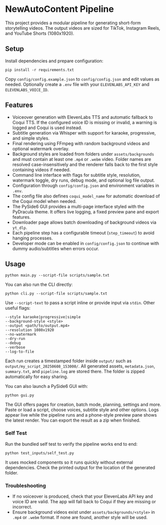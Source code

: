 # NewAutoContent Pipeline

This project provides a modular pipeline for generating short-form storytelling videos. The output videos are sized for TikTok, Instagram Reels, and YouTube Shorts (1080x1920).

## Setup
Install dependencies and prepare configuration:
```
pip install -r requirements.txt
```
Copy `config/config.example.json` to `config/config.json` and edit values as needed.
Optionally create a `.env` file with your `ELEVENLABS_API_KEY` and `ELEVENLABS_VOICE_ID`.

## Features
- Voiceover generation with ElevenLabs TTS and automatic fallback to Coqui TTS. If the configured voice ID is missing or invalid, a warning is logged and Coqui is used instead.
- Subtitle generation via Whisper with support for karaoke, progressive, and simple styles.
- Final rendering using FFmpeg with random background videos and optional watermark overlay.
- Background styles are loaded from folders under `assets/backgrounds` and must contain at least one `.mp4` or `.webm` video. Folder names are resolved case-insensitively and the renderer falls back to the first style containing videos if needed.
- Command line interface with flags for subtitle style, resolution, watermark toggle, dry runs, debug mode, and optional log file output.
- Configuration through `config/config.json` and environment variables in `.env`.
- The config file also defines `coqui_model_name` for automatic download of the
  Coqui model when needed.
- The PySide6 GUI provides a multi-page interface styled with the PyDracula theme. It offers live logging, a fixed preview pane and export features.
- Downloader page allows batch downloading of background videos via `yt_dlp`.
- Each pipeline step has a configurable timeout (`step_timeout`) to avoid hanging processes.
- Developer mode can be enabled in `config/config.json` to continue with dummy audio/subtitles when errors occur.

## Usage
```
python main.py --script-file scripts/sample.txt
```
You can also run the CLI directly:
```
python cli.py --script-file scripts/sample.txt
```
Use `--script-text` to pass a script inline or provide input via `stdin`.
Other useful flags:
```
--style karaoke|progressive|simple
--background-style <style>
--output <path/to/output.mp4>
--resolution 1080x1920
--no-watermark
--dry-run
--debug
--verbose
--log-to-file
```

Each run creates a timestamped folder inside `output/` such as
`output/my_script_20250608_153000/`.  All generated assets, `metadata.json`, `summary.txt`, and `pipeline.log`
are stored there.  The folder is zipped automatically for easy sharing.

You can also launch a PySide6 GUI with:
```
python gui.py
```
The GUI offers pages for creation, batch mode, planning, settings and more. Paste or load a script, choose voices, subtitle style and other options. Logs appear live while the pipeline runs and a phone-style preview pane shows the latest render. You can export the result as a zip when finished.

### Self Test
Run the bundled self test to verify the pipeline works end to end:
```
python test_inputs/self_test.py
```
It uses mocked components so it runs quickly without external dependencies. Check the printed output for the location of the generated folder.

### Troubleshooting
- If no voiceover is produced, check that your ElevenLabs API key and voice ID are valid. The app will fall back to Coqui if they are missing or incorrect.
- Ensure background videos exist under `assets/backgrounds/<style>` in `.mp4` or `.webm` format. If none are found, another style will be used.
